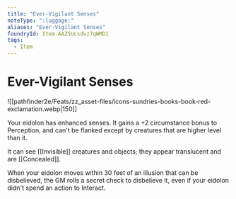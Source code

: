 ```yaml
---
title: "Ever-Vigilant Senses"
noteType: ":luggage:"
aliases: "Ever-Vigilant Senses"
foundryId: Item.AAZ5Ucsdvz7qWMD1
tags:
  - Item
---
```


# Ever-Vigilant Senses
![[pathfinder2e/Feats/zz_asset-files/icons-sundries-books-book-red-exclamation.webp|150]]

Your eidolon has enhanced senses. It gains a +2 circumstance bonus to Perception, and can't be flanked except by creatures that are higher level than it.

It can see [[Invisible]] creatures and objects; they appear translucent and are [[Concealed]].

When your eidolon moves within 30 feet of an illusion that can be disbelieved, the GM rolls a secret check to disbelieve it, even if your eidolon didn't spend an action to Interact.
